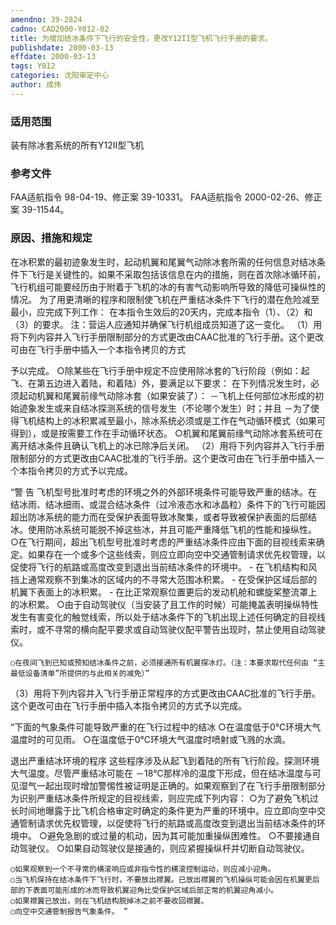 ```yaml
---
amendno: 39-2824
cadno: CAD2000-Y012-02
title: 为增加结冰条件下飞行的安全性，更改Y12II型飞机飞行手册的要求。
publishdate: 2000-03-13
effdate: 2000-03-13
tags: Y012
categories: 沈阳审定中心
author: 成伟
---
```


### 适用范围 
装有除冰套系统的所有Y12II型飞机

### 参考文件
FAA适航指令 98-04-19、修正案 39-10331。 
FAA适航指令 2000-02-26、修正案 39-11544。

### 原因、措施和规定 
在冰积累的最初迹象发生时，起动机翼和尾翼气动除冰套所需的任何信息对结冰条件下飞行是关键性的。如果不采取包括该信息在内的措施，则在首次除冰循环前，飞行机组可能要经历由于附着于飞机的冰的有害气动影响所导致的降低可操纵性的情况。
    为了用更清晰的程序和限制使飞机在严重结冰条件下飞行的潜在危险减至最小，应完成下列工作： 
    在本指令生效后的20天内，完成本指令（1）、（2）和（3）的要求。 
    注：营运人应通知并确保飞行机组成员知道了这一变化。 
   （1）用将下列内容并入飞行手册限制部分的方式更改由CAAC批准的飞行手册。这个更改可由在飞行手册中插入一个本指令拷贝的方式
  
予以完成。 
    ○除某些在飞行手册中规定不应使用除冰套的飞行阶段（例如：起飞、在第五边进入着陆，和着陆）外，要满足以下要求：     在下列情况发生时，必须起动机翼和尾翼前缘气动除冰套（如果安装了）：     －飞机上任何部位冰形成的初始迹象发生或来自结冰探测系统的信号发生（不论哪个发生）时；并且 
    －为了使得飞机结构上的冰积累减至最小，除冰系统必须或是工作在气动循环模式（如果可得到），或是按需要工作在手动循环状态。
    ○机翼和尾翼前缘气动除冰套系统可在离开结冰条件且确认飞机上的冰已除净后关闭。 
   （2）用将下列内容并入飞行手册限制部分的方式更改由CAAC批准的飞行手册。这个更改可由在飞行手册中插入一个本指令拷贝的方式予以完成。 

“警 告 
    飞机型号批准时考虑的环境之外的外部环境条件可能导致严重的结冰。在结冰雨、结冰细雨、或混合结冰条件（过冷液态水和冰晶粒）条件下的飞行可能因超出防冰系统的能力而在受保护表面导致冰聚集，或者导致被保护表面的后部结冰。使用防冰系统可能脱不掉这些冰，并且可能严重降低飞机的性能和操纵性。 
    ○在飞行期间，超出飞机型号批准时考虑的严重结冰条件应由下面的目视线索来确定。如果存在一个或多个这些线索，则应立即向空中交通管制请求优先权管理，以促使将飞行的航路或高度改变到退出当前结冰条件的环境中。 
     - 在飞机结构和风挡上通常观察不到集冰的区域内的不寻常大范围冰积累。 
     - 在受保护区域后部的机翼下表面上的冰积累。 
     - 在比正常观察位置更后的发动机舱和螺旋桨整流罩上的冰积累。 
    ○由于自动驾驶仪（当安装了且工作的时候）可能掩盖表明操纵特性发生有害变化的触觉线索，所以处于结冰条件下的飞机出现上述任何确定的目视线索时，或不寻常的横向配平要求或自动驾驶仪配平警告出现时，禁止使用自动驾驶仪。 
  
    ○在夜间飞到已知或预知结冰条件之前，必须接通所有机翼探冰灯。（注：本要求取代任何由 “主最低设备清单”所提供的与此相关的减免）”
   （3）用将下列内容并入飞行手册正常程序的方式更改由CAAC批准的飞行手册。这个更改可由在飞行手册中插入本指令拷贝的方式予以完成。 

“下面的气象条件可能导致严重的在飞行过程中的结冰 
    ○在温度低于0℃环境大气温度时的可见雨。 
    ○在温度低于0℃环境大气温度时喷射或飞溅的水滴。

退出严重结冰环境的程序 
    这些程序涉及从起飞到着陆的所有飞行阶段。探测环境大气温度。尽管严重结冰可能在 －18℃那样冷的温度下形成，但在结冰温度与可见湿气一起出现时增加警惕性被证明是正确的。如果观察到了在飞行手册限制部分为识别严重结冰条件所规定的目视线索，则应完成下列内容： 
    ○为了避免飞机过长时间地曝露于比飞机合格审定时确定的条件更为严重的环境中。应立即向空中交通管制请求优先权管理，以促使将飞行的航路或高度改变到退出当前结冰条件的环境中。
    ○避免急剧的或过量的机动，因为其可能加重操纵困难性。 
    ○不要接通自动驾驶仪。 
    ○如果自动驾驶仪是接通的，则应紧握操纵杆并切断自动驾驶仪。

    ○如果观察到一个不寻常的横滚响应或非指令性的横滚控制运动，则应减小迎角。
    ○当飞机保持在结冰条件下飞行时，不要放出襟翼。已放出襟翼的飞机操纵可能会因在机翼更后部的下表面可能形成的冰而导致机翼迎角比受保护区域后部正常的机翼迎角减小。 
    ○如果襟翼已放出，则在飞机结构脱掉冰之前不要收回襟翼。 
    ○向空中交通管制报告气象条件。 ”


